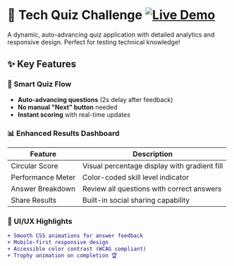 # 🧠 Tech Quiz Challenge [![Live Demo](https://img.shields.io/badge/🌐_Live_Demo-Online-success?style=flat-square)](https://bhaveshsarvankar.github.io/quizapp/)

A dynamic, auto-advancing quiz application with detailed analytics and responsive design. Perfect for testing technical knowledge!

## ✨ Key Features

### 🚦 Smart Quiz Flow
- **Auto-advancing questions** (2s delay after feedback)
- **No manual "Next" button** needed
- **Instant scoring** with real-time updates

### 📊 Enhanced Results Dashboard
| Feature          | Description                                  |
|------------------|---------------------------------------------|
| Circular Score   | Visual percentage display with gradient fill |
| Performance Meter| Color-coded skill level indicator           |
| Answer Breakdown | Review all questions with correct answers   |
| Share Results    | Built-in social sharing capability          |

### 🎨 UI/UX Highlights
```diff
+ Smooth CSS animations for answer feedback
+ Mobile-first responsive design
+ Accessible color contrast (WCAG compliant)
+ Trophy animation on completion 🏆
